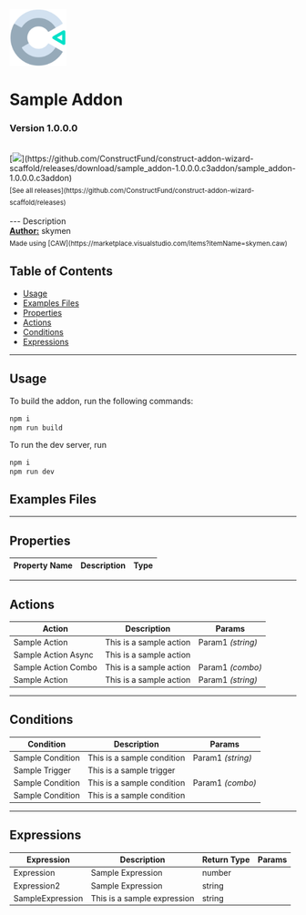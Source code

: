<img src="./src/icon.svg" width="100" /><br>
# Sample Addon
### Version 1.0.0.0
<br>
[<img src="https://placehold.co/200x50/4493f8/FFF?text=Download&font=montserrat" width="200"/>](https://github.com/ConstructFund/construct-addon-wizard-scaffold/releases/download/sample_addon-1.0.0.0.c3addon/sample_addon-1.0.0.0.c3addon)
<br>
<sub>[See all releases](https://github.com/ConstructFund/construct-addon-wizard-scaffold/releases)</sub><br>
<br>
---
Description <br>
<b><u>Author:</u></b> skymen <br>
<sub>Made using [CAW](https://marketplace.visualstudio.com/items?itemName=skymen.caw) </sub><br>

## Table of Contents
- [Usage](#usage)
- [Examples Files](#examples-files)
- [Properties](#properties)
- [Actions](#actions)
- [Conditions](#conditions)
- [Expressions](#expressions)
---
## Usage
To build the addon, run the following commands:

```
npm i
npm run build
```

To run the dev server, run

```
npm i
npm run dev
```

## Examples Files

---
## Properties
| Property Name | Description | Type |
| --- | --- | --- |


---
## Actions
| Action | Description | Params
| --- | --- | --- |
| Sample Action | This is a sample action | Param1             *(string)* <br> |
| Sample Action Async | This is a sample action |  |
| Sample Action Combo | This is a sample action | Param1             *(combo)* <br> |
| Sample Action | This is a sample action | Param1             *(string)* <br> |


---
## Conditions
| Condition | Description | Params
| --- | --- | --- |
| Sample Condition | This is a sample condition | Param1 *(string)* <br> |
| Sample Trigger | This is a sample trigger |  |
| Sample Condition | This is a sample condition | Param1 *(combo)* <br> |
| Sample Condition | This is a sample condition |  |


---
## Expressions
| Expression | Description | Return Type | Params
| --- | --- | --- | --- |
| Expression | Sample Expression | number |  | 
| Expression2 | Sample Expression | string |  | 
| SampleExpression | This is a sample expression | string |  | 
